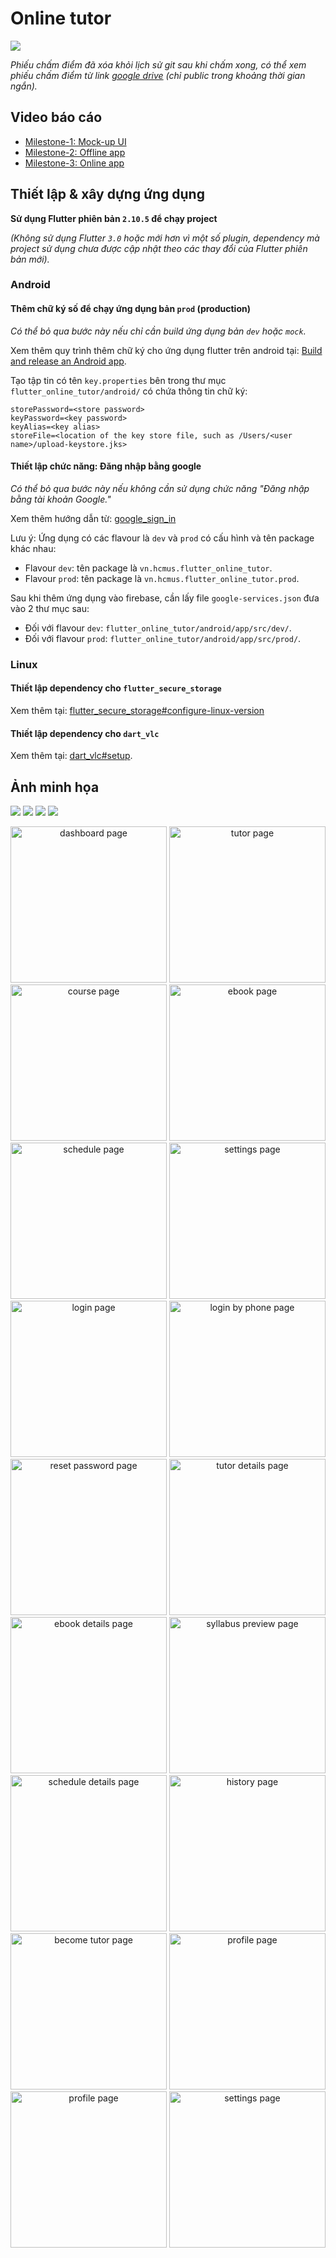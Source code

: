 # Online tutor

![](assets/screenshots/desktop/dashboard_page.png)

_Phiếu chấm điểm đã xóa khỏi lịch sử git sau khi chấm xong, có thể xem phiếu chấm điểm từ link [google drive](https://docs.google.com/document/d/1dA-k9UY66TJA2jpp8xcSEyzcXMXAP7l3/edit?usp=sharing&ouid=107436951487584668476&rtpof=true&sd=true) (chỉ public trong khoảng thời gian ngắn)._

## Video báo cáo

* [Milestone-1: Mock-up UI](https://youtu.be/npJajNlE9GA)
* [Milestone-2: Offline app](https://youtu.be/hupcssQtcow)
* [Milestone-3: Online app](https://youtu.be/RUMDlULfYBY)

## Thiết lập & xây dựng ứng dụng

**Sử dụng Flutter phiên bản `2.10.5` để chạy project**

*(Không sử dụng Flutter `3.0` hoặc mới hơn vì một số plugin, dependency mà project sử dụng chưa được cập nhật theo các
thay đổi của Flutter phiên bản mới).*

### Android

#### Thêm chữ ký số để chạy ứng dụng bản `prod` (production)

_Có thể bỏ qua bước này nếu chỉ cần build ứng dụng bản `dev` hoặc `mock`._

Xem thêm quy trình thêm chữ ký cho ứng dụng flutter trên android
tại: [Build and release an Android app](https://docs.flutter.dev/deployment/android#signing-the-app).

Tạo tập tin có tên `key.properties` bên trong thư mục `flutter_online_tutor/android/` có chứa thông tin chữ ký:
```
storePassword=<store password>
keyPassword=<key password>
keyAlias=<key alias>
storeFile=<location of the key store file, such as /Users/<user name>/upload-keystore.jks>
```

#### Thiết lập chức năng: Đăng nhập bằng google

_Có thể bỏ qua bước này nếu không cần sử dụng chức năng "Đăng nhập bằng tài khoản Google."_

Xem thêm hướng dẫn từ: [google_sign_in](https://pub.dev/packages/google_sign_in)

Lưu ý: Ứng dụng có các flavour là `dev` và `prod` có cấu hình và tên package khác nhau:
- Flavour `dev`: tên package là `vn.hcmus.flutter_online_tutor`.
- Flavour `prod`: tên package là `vn.hcmus.flutter_online_tutor.prod`.

Sau khi thêm ứng dụng vào firebase, cần lấy file `google-services.json` đưa vào 2 thư mục sau:
- Đối với flavour `dev`: `flutter_online_tutor/android/app/src/dev/`.
- Đối với flavour `prod`: `flutter_online_tutor/android/app/src/prod/`.

### Linux
#### Thiết lập dependency cho `flutter_secure_storage`
Xem thêm tại: [flutter_secure_storage#configure-linux-version](https://pub.dev/packages/flutter_secure_storage#configure-linux-version)
#### Thiết lập dependency cho `dart_vlc`
Xem thêm tại: [dart_vlc#setup](https://pub.dev/packages/dart_vlc#setup).

## Ảnh minh họa
![](assets/screenshots/desktop/login_page.png)
![](assets/screenshots/desktop/dashboard_page.png)
![](assets/screenshots/desktop/tutor_page.png)
![](assets/screenshots/desktop/schedule_page.png)

<p float="left" align="center">
  <img src="assets/screenshots/mobile/dashboard_page.png" alt="dashboard page" width="250"/>
  <img src="assets/screenshots/mobile/tutor_page.png" alt="tutor page" width="250"/>
  <img src="assets/screenshots/mobile/course_page.png" alt="course page" width="250"/>
  <img src="assets/screenshots/mobile/ebook4.png" alt="ebook page" width="250"/>
  <img src="assets/screenshots/mobile/schedule_page.png" alt="schedule page" width="250"/>
  <img src="assets/screenshots/mobile/settings_page.png" alt="settings page" width="250"/>
  <img src="assets/screenshots/mobile/login_page.png" alt="login page" width="250"/>
  <img src="assets/screenshots/mobile/login_page1.png" alt="login by phone page" width="250"/>
  <img src="assets/screenshots/mobile/login_page3.png" alt="reset password page" width="250"/>
  <img src="assets/screenshots/mobile/tutor1.png" alt="tutor details page" width="250"/>
  <img src="assets/screenshots/mobile/ebook1.png" alt="ebook details page" width="250"/>
  <img src="assets/screenshots/mobile/ebook2.png" alt="syllabus preview page" width="250"/>
  <img src="assets/screenshots/mobile/schedule3.png" alt="schedule details page" width="250"/>
  <img src="assets/screenshots/mobile/schedule4.png" alt="history page" width="250"/>
  <img src="assets/screenshots/mobile/become_tutor.png" alt="become tutor page" width="250"/>
  <img src="assets/screenshots/mobile/settings1.png" alt="profile page" width="250"/>
  <img src="assets/screenshots/mobile/settings2.png" alt="profile page" width="250"/>
  <img src="assets/screenshots/mobile/settings4.png" alt="settings page" width="250"/>
<p/>
